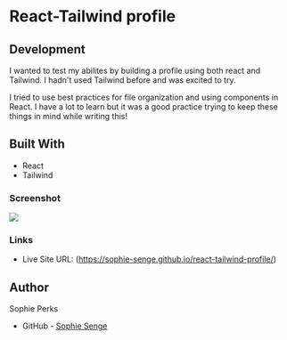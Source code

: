 # React-Tailwind profile

## Development

I wanted to test my abilites by building a profile using both react and Tailwind. I hadn't used Tailwind before and was excited to try.

I tried to use best practices for file organization and using components in React. I have a lot to learn but it was a good practice trying to keep these things in mind while writing this!

## Built With

- React
- Tailwind

### Screenshot

![](./src/images/Screenshot%202023-03-11%20at%205.53.40%20PM.png)

### Links

- Live Site URL: (https://sophie-senge.github.io/react-tailwind-profile/)



## Author
  Sophie Perks
- GitHub - [Sophie Senge](https://github.com/Sophie-Senge)

